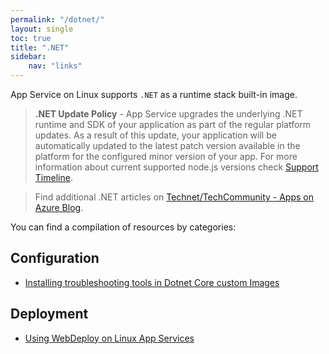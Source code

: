 ```yaml
---
permalink: "/dotnet/"
layout: single
toc: true
title: ".NET"
sidebar: 
    nav: "links"
---
```


App Service on Linux supports `.NET` as a runtime stack built-in image.

>**.NET Update Policy** - App Service upgrades the underlying .NET runtime and SDK of your application as part of the regular platform updates. As a result of this update, your application will be automatically updated to the latest patch version available in the platform for the configured minor version of your app. For more information about current supported node.js versions check [Support Timeline](https://github.com/Azure/app-service-linux-docs/blob/master/Runtime_Support/dot_net_core.md#support-timeline).

> Find additional .NET articles on [Technet/TechCommunity - Apps on Azure Blog](https://techcommunity.microsoft.com/t5/apps-on-azure-blog/bg-p/AppsonAzureBlog/label-name/.NET).

You can find a compilation of resources by categories:

## Configuration

- [Installing troubleshooting tools in Dotnet Core custom Images](https://azureossd.github.io/2022/07/01/Installing-troubleshooting-tools-in-Dotnet-Core-Custom-Images/index.html)

## Deployment

- [Using WebDeploy on Linux App Services](https://azureossd.github.io/2023/05/26/Using-WebDeploy-OnLinuxAppServices/index.html)